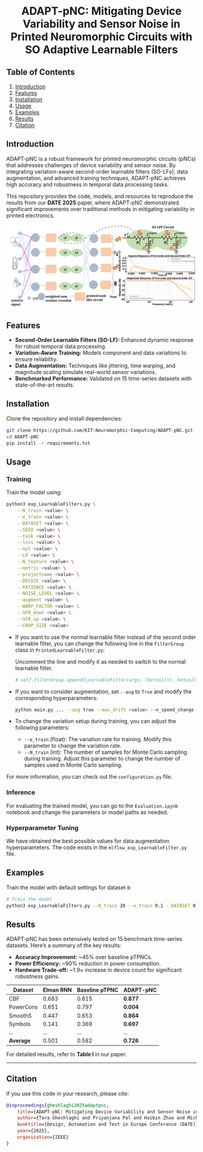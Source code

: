 <h1 align="center">ADAPT-pNC: Mitigating Device Variability and Sensor Noise in Printed Neuromorphic Circuits with SO Adaptive Learnable Filters</h1>

## Table of Contents
1. [Introduction](#introduction)
2. [Features](#features)
3. [Installation](#installation)
4. [Usage](#usage)
5. [Examples](#examples)
6. [Results](#results)
7. [Citation](#citation)

## Introduction
ADAPT-pNC is a robust framework for printed neuromorphic circuits (pNCs) that addresses challenges of device variability and sensor noise. By integrating variation-aware second-order learnable filters (SO-LFs), data augmentation, and advanced training techniques, ADAPT-pNC achieves high accuracy and robustness in temporal data processing tasks.

This repository provides the code, models, and resources to reproduce the results from our **DATE 2025** paper, where ADAPT-pNC demonstrated significant improvements over traditional methods in mitigating variability in printed electronics.

<p align="center">
    <img src="./document_images/network2.png" alt="Network Architecture">
</p>

## Features
- **Second-Order Learnable Filters (SO-LF):** Enhanced dynamic response for robust temporal data processing.
- **Variation-Aware Training:** Models component and data variations to ensure reliability.
- **Data Augmentation:** Techniques like jittering, time warping, and magnitude scaling simulate real-world sensor variations.
- **Benchmarked Performance:** Validated on 15 time-series datasets with state-of-the-art results.

## Installation
Clone the repository and install dependencies:

```bash
git clone https://github.com/KIT-Neuromorphic-Computing/ADAPT-pNC.git
cd ADAPT-pNC
pip install -r requirements.txt
```

## Usage

### Training

Train the model using:


```bash
python3 exp_LearnableFilters.py \
    --N_train <value> \
    --e_train <value> \
    --DATASET <value> \
    --SEED <value> \
    --task <value> \
    --loss <value> \
    --opt <value> \
    --LR <value> \
    --N_feature <value> \
    --metric <value> \
    --projectname <value> \
    --DEVICE <value> \
    --PATIENCE <value> \
    --NOISE_LEVEL <value> \
    --augment <value> \
    --WARP_FACTOR <value> \
    --SFR_down <value> \
    --SFR_up <value> \
    --CROP_SIZE <value>

```

- If you want to use the normal learnable filter instead of the second order learnable filter, you can change the following line in the `FilterGroup` class in `PrintedLearnableFilter.py`:
    
    Uncomment the line and modify it as needed to switch to the normal learnable filter.

    ```python
    # self.FilterGroup.append(LearnableFilter(args, [betas1[n], betas2[-(n+1)]], random_state))
    ```

- If you want to consider augmentation, set `--aug` to `True` and modify the corresponding hyperparameters:

    ```bash
    python main.py ... --aug true --max_drift <value> --n_speed_change <value> --scale <value> --max_speed_ratio <value>
    ```
    
- To change the variation setup during training, you can adjust the following parameters:

    - `--e_train` (float): The variation rate for training. Modify this parameter to change the variation rate.
    - `--N_train` (int): The number of samples for Monte Carlo sampling during training. Adjust this parameter to change the number of samples used in Monte Carlo sampling.

For more information, you can check out the `configuration.py` file.

### Inference

For evaluating the trained model, you can go to the `Evaluation.ipynb` notebook and change the parameters or model paths as needed.

### Hyperparameter Tuning

We have obtained the best possible values for data augmentation hyperparameters. The code exists in the `mlflow_exp_LearnableFilter.py` file.



## Examples
Train the model with default settings for dataset `0`:

```bash
# Train the model
python3 exp_LearnableFilters.py --N_train 20 --e_train 0.1 --DATASET 0 --SEED 0 --task temporal --loss celoss --opt adamw --LR 0.1 --N_feature 1 --metric temporal_acc --projectname 10_VariationAnalysisNormal --DEVICE cpu --PATIENCE 100 --NOISE_LEVEL 0.06497824538 --augment True --WARP_FACTOR 0.1666569224 --SFR_down 0.8474484242 --SFR_up 1.076289025 --CROP_SIZE 50.0
```

## Results

ADAPT-pNC has been extensively tested on 15 benchmark time-series datasets. Here’s a summary of the key results:

- **Accuracy Improvement:** ~45% over baseline pTPNCs.
- **Power Efficiency:** ~90% reduction in power consumption.
- **Hardware Trade-off:** ~1.9× increase in device count for significant robustness gains.

| Dataset      | Elman RNN | Baseline pTPNC | ADAPT-pNC |
|--------------|-----------|----------------|-----------|
| CBF          | 0.683     | 0.615          | **0.877** |
| PowerCons    | 0.651     | 0.797          | **0.004** |
| SmoothS      | 0.447     | 0.653          | **0.864** |
| Symbols      | 0.141     | 0.369          | **0.697** |
| ...          | ...       | ...            | ...       |
| **Average**  | 0.501     | 0.582          | **0.726** |

For detailed results, refer to **Table I** in our paper.

---

## Citation

If you use this code in your research, please cite:

```bibtex
@inproceedings{gheshlaghi2025adaptpnc,
    title={ADAPT-pNC: Mitigating Device Variability and Sensor Noise in Printed Neuromorphic Circuits with SO Adaptive Learnable Filters},
    author={Tara Gheshlaghi and Priyanjana Pal and Haibin Zhao and Michael Hefenbrock and Michael Beigl and Mehdi B. Tahoori},
    booktitle={Design, Automation and Test in Europe Conference (DATE)},
    year={2025},
    organization={IEEE}
}
